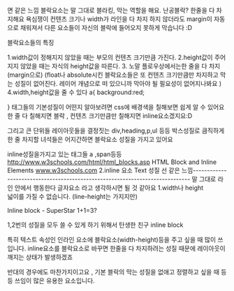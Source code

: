 면 같은 느낌 
블락요소는 말 그대로 블라킹, 막는 역할을 해요. 난공블락?
한줄을 다 차지해요 욕심쟁이 컨텐츠 크기나 width가 라인을 다 차지 하지 않더라도 margin이 자동으로 채워져서 다른 요소들이 자신의 블락에 들어오지 못하게 막습니다 :D

블락요소들의 특징 

1.width값이 정해지지 않았을 때는  부모의 컨텐츠 크기만큼 가진다.
2.height값이 주어지지 않았을 때는 자식의 height값을 따른다.
3. 노말 플로우상에서는한 줄을 다 차지(margin으로)
    (float나 absolute시킨 블락요소들은 또 컨텐츠 크기만큼만 차지하고 막는 성질이 없어진다.
      레이어 개념으로 떠 있으니까 막아야 될 필요성이 없어지나봐요 )
4.width,height값을 줄 수 있다
a{
background:red;

}
태그들의 기본성질이 어떤지 알아보려면 css에 배경색을 칠해보면 쉽게 알 수 있어요 
한 줄 다 칠해지면 블락 , 컨텐츠 크기만큼만 칠해지면 inline요소겠지요:D

그리고 큰 단위들 레이아웃들을 결정짓는 
div,heading,p,ul 등등  박스성질로 큼직하게 한 줄 차지할 녀석들은 어지간하면 블락요소 성질을 가지고 있어요 

inline성질을가지고 있는 태그들 a ,span등등 
http://www.w3schools.com/html/html_blocks.asp
HTML Block and Inline Elements
www.w3schools.com
2.inline 요소 Text 성질
선 같은 느낌-----------------------------------------------------------------------------
말 그대로 라인 안에서 행동한다 글자요소 라고 생각하시면 될 것 같아요
1.width나 height   
넓이를 가질 수 없습니다.
(line-height는 가지지만) 



Inline block - SuperStar
1+1=3?

1,2번의 성질을 모두 쓸 수 있게 하기 위해서 탄생한 친구 inline block 



특히 텍스트 속성인 인라인 요소에  블락요소(width-height)등을 주고 싶을 때
많이 쓰입니다. inline요소를 
블락요소로 바꾸면 한줄을 다 차지하려는 성질 때문에 레이아웃이 깨지는 상태가 발생하겠죠

반대의 경우에도 마찬가지이고요 , 기본 블락의 막는 성질을 없애고 정렬하고 싶을 때 등등 쓰임이 많은 유용한 요소입니다.